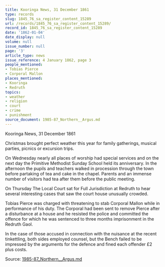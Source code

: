 ```yaml
---
title: Kooringa News, 31 December 1861
type: records
slug: 1845_76_sa_register_content_15289
url: /records/1845_76_sa_register_content_15289/
record_id: 1845_76_sa_register_content_15289
date: '1862-01-04'
date_display: null
volume: null
issue_number: null
page: '3'
article_type: news
issue_reference: 4 January 1862, page 3
people_mentioned:
- Tobias Pierce
- Corporal Mallon
places_mentioned:
- Kooringa
- Redruth
topics:
- weather
- religion
- court
- crime
- punishment
source_document: 1985-87_Northern__Argus.md
---
```


Kooringa News, 31 December 1861

Christmas brought perfect weather this year for family gatherings, musical parties, picnics or excursion trips.

On Wednesday nearly all places of worship had special services and on the next day the Primitive Methodist Sunday School held its anniversary.  In the afternoon the pupils and teachers walked in procession through the town before partaking of tea and cake in the chapel.  Parents and an immense number of visitors had tea after them before the public meeting.

On Thursday The Local Court sat for Full Jurisdiction at Redruth to hear several interesting cases that saw the court house unusually crowded.

Tobias Pierce was charged with threatening to stab Corporal Mallon while in performance of his duty.  The Corporal had been sent to remove Pierce after a disturbance at a house and he resisted the police and committed the offence for which he was sentenced to three months imprisonment in the Redruth Gaol.

In the case of those accused in connection with the nuisance at the recent tinkettling, both sides employed counsel, but the Bench failed to be impressed by the arguments for the defence and fined each offender £2 plus costs.

Source: [1985-87_Northern__Argus.md](/downloads/markdown/1985-87_Northern__Argus.md)
